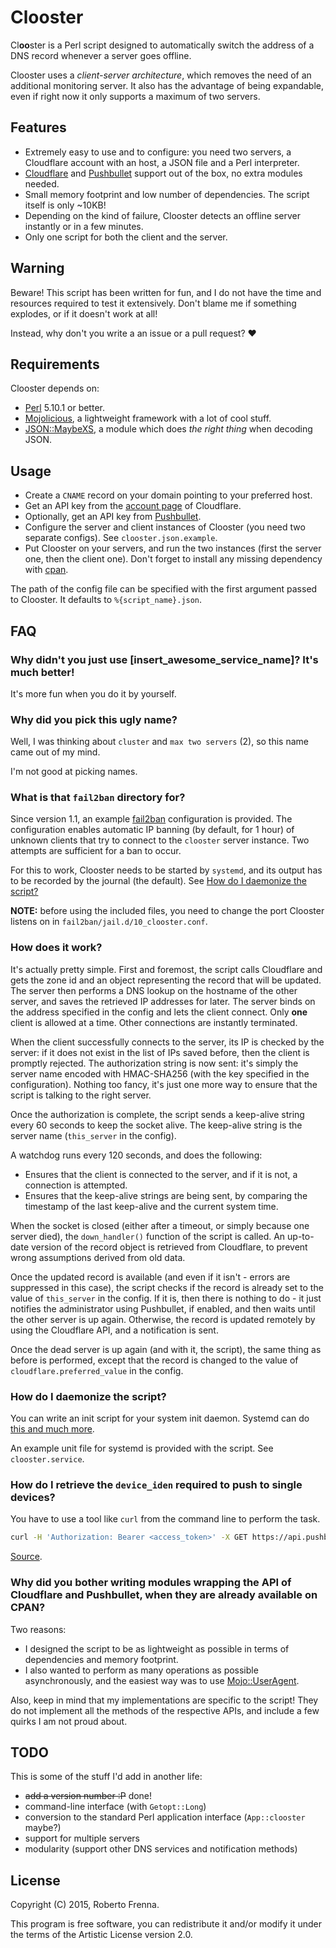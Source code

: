 Clooster
========

Cl**oo**ster is a Perl script designed to automatically switch the address of a DNS record whenever
a server goes offline.

Clooster uses a *client-server architecture*, which removes the need of an additional monitoring
server. It also has the advantage of being expandable, even if right now it only supports a maximum
of two servers.

Features
--------

* Extremely easy to use and to configure: you need two servers, a Cloudflare account with an host,
  a JSON file and a Perl interpreter.
* [Cloudflare](https://www.cloudflare.com) and [Pushbullet](https://www.pushbullet.com) support out
  of the box, no extra modules needed.
* Small memory footprint and low number of dependencies. The script itself is only ~10KB!
* Depending on the kind of failure, Clooster detects an offline server instantly or in a few
  minutes.
* Only one script for both the client and the server.

Warning
-------

Beware! This script has been written for fun, and I do not have the time and resources required to
test it extensively. Don't blame me if something explodes, or if it doesn't work at all!

Instead, why don't you write a an issue or a pull request? ♥

Requirements
------------

Clooster depends on:

* [Perl](https://www.perl.org/) 5.10.1 or better.
* [Mojolicious](https://metacpan.org/release/Mojolicious), a lightweight framework with a lot of
  cool stuff.
* [JSON::MaybeXS](https://metacpan.org/release/JSON-MaybeXS), a module which does
  *the right thing* when decoding JSON.

Usage
-----

* Create a `CNAME` record on your domain pointing to your preferred host.
* Get an API key from the [account page](https://www.cloudflare.com/a/account/my-account) of
  Cloudflare.
* Optionally, get an API key from [Pushbullet](https://www.pushbullet.com).
* Configure the server and client instances of Clooster (you need two separate configs).
  See `clooster.json.example`.
* Put Clooster on your servers, and run the two instances (first the server one, then the client
  one). Don't forget to install any missing dependency with [cpan](http://www.cpan.org).

The path of the config file can be specified with the first argument passed to Clooster.
It defaults to `%{script_name}.json`.

FAQ
----

### Why didn't you just use [insert_awesome_service_name]? It's much better!

It's more fun when you do it by yourself.

### Why did you pick this ugly name?

Well, I was thinking about `cluster` and `max two servers` (2), so this name came out of my mind.

I'm not good at picking names.

### What is that `fail2ban` directory for?

Since version 1.1, an example [fail2ban](http://www.fail2ban.org/wiki/index.php/Main_Page)
configuration is provided.
The configuration enables automatic IP banning (by default, for 1 hour) of unknown clients that
try to connect to the `clooster` server instance. Two attempts are sufficient for a ban to occur.

For this to work, Clooster needs to be started by `systemd`, and its output has to be recorded
by the journal (the default). See [How do I daemonize the script?](#how-do-i-daemonize-the-script)

**NOTE:** before using the included files, you need to change the port Clooster listens on in
`fail2ban/jail.d/10_clooster.conf`.

### How does it work?

It's actually pretty simple. First and foremost, the script calls Cloudflare and gets the zone id
and an object representing the record that will be updated. The server then performs a DNS lookup
on the hostname of the other server, and saves the retrieved IP addresses for later.
The server binds on the address specified in the config and lets the client connect.
Only **one** client is allowed at a time. Other connections are instantly terminated.

When the client successfully connects to the server, its IP is checked by the server: if it
does not exist in the list of IPs saved before, then the client is promptly rejected. The
authorization string is now sent: it's simply the server name encoded with HMAC-SHA256
(with the key specified in the configuration). Nothing too fancy, it's just one more way to ensure
that the script is talking to the right server.

Once the authorization is complete, the script sends a keep-alive string every 60 seconds to keep
the socket alive. The keep-alive string is the server name (`this_server` in the config).

A watchdog runs every 120 seconds, and does the following:

* Ensures that the client is connected to the server, and if it is not, a connection is attempted.
* Ensures that the keep-alive strings are being sent, by comparing the timestamp of the last
  keep-alive and the current system time.

When the socket is closed (either after a timeout, or simply because one server died), the
`down_handler()` function of the script is called. An up-to-date version of the record object is
retrieved from Cloudflare, to prevent wrong assumptions derived from old data.

Once the updated record is available (and even if it isn't - errors are suppressed in this case),
the script checks if the record is already set to the value of `this_server` in the config.
If it is, then there is nothing to do - it just notifies the administrator using Pushbullet, if
enabled, and then waits until the other server is up again. Otherwise, the record is updated
remotely by using the Cloudflare API, and a notification is sent.

Once the dead server is up again (and with it, the script), the same thing as before is performed,
except that the record is changed to the value of `cloudflare.preferred_value` in the config.

### How do I daemonize the script?

You can write an init script for your system init daemon. Systemd can do
[this and much more](https://wiki.archlinux.org/index.php/Systemd#Writing_unit_files).

An example unit file for systemd is provided with the script. See `clooster.service`.

### How do I retrieve the `device_iden` required to push to single devices?

You have to use a tool like `curl` from the command line to perform the task.

```sh
curl -H 'Authorization: Bearer <access_token>' -X GET https://api.pushbullet.com/v2/devices
```

[Source](https://docs.pushbullet.com/#devices).

### Why did you bother writing modules wrapping the API of Cloudflare and Pushbullet, when they are already available on CPAN?

Two reasons:

* I designed the script to be as lightweight as possible in terms of dependencies and memory
  footprint.
* I also wanted to perform as many operations as possible asynchronously, and the easiest way was
  to use [Mojo::UserAgent](https://metacpan.org/pod/Mojo::UserAgent).

Also, keep in mind that my implementations are specific to the script! They do not implement all
the methods of the respective APIs, and include a few quirks I am not proud about.

TODO
----

This is some of the stuff I'd add in another life:

* ~~add a version number :P~~ done!
* command-line interface (with `Getopt::Long`)
* conversion to the standard Perl application interface (`App::clooster` maybe?)
* support for multiple servers
* modularity (support other DNS services and notification methods)

License
-------

Copyright (C) 2015, Roberto Frenna.

This program is free software, you can redistribute it and/or modify it under the terms of the
Artistic License version 2.0.
